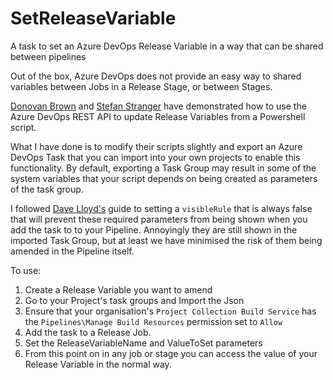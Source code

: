 # SetReleaseVariable
A task to set an Azure DevOps Release Variable in a way that can be shared between pipelines

Out of the box, Azure DevOps does not provide an easy way to shared variables between Jobs in a Release Stage, or between Stages.

<a href="http://donovanbrown.com/post/Passing-variables-from-stage-to-stage-in-Azure-DevOps-release" target="_blank">Donovan Brown</a> and <a href="https://stefanstranger.github.io/2019/06/26/PassingVariablesfromStagetoStage" target="_blank">Stefan Stranger</a> have demonstrated how to use the Azure DevOps REST API to update Release Variables from a Powershell script.

What I have done is to modify their scripts slightly and export an Azure DevOps Task that you can import into your own projects to enable this functionality. By default, exporting a Task Group may result in some of the system variables that your script depends on being created as parameters of the task group. 

I followed <a href="https://medium.com/objectsharp/how-to-hide-a-task-group-parameter-b95f7c85870c" target="_blank">Dave Lloyd's</a> guide to setting a `visibleRule` that is always false that will prevent these required parameters from being shown when you add the task to to your Pipeline. Annoyingly they are still shown in the imported Task Group, but at least we have minimised the risk of them being amended in the Pipeline itself.

To use:

1. Create a Release Variable you want to amend
1. Go to your Project's task groups and Import the Json
1. Ensure that your organisation's `Project Collection Build Service` has the `Pipelines\Manage Build Resources` permission set to `Allow`
1. Add the task to a Release Job. 
1. Set the ReleaseVariableName and ValueToSet parameters
1. From this point on in any job or stage you can access the value of your Release Variable in the normal way.
